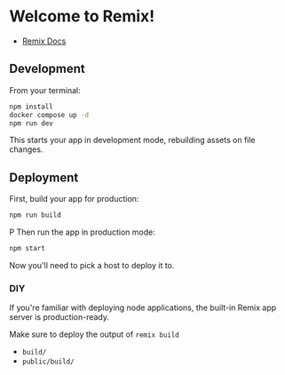 # Welcome to Remix!

- [Remix Docs](https://remix.run/docs)

## Development

From your terminal:

```sh
npm install
docker compose up -d
npm run dev
```

This starts your app in development mode, rebuilding assets on file changes.

## Deployment

First, build your app for production:

```sh
npm run build
```
P
Then run the app in production mode:

```sh
npm start
```

Now you'll need to pick a host to deploy it to.

### DIY

If you're familiar with deploying node applications, the built-in Remix app server is production-ready.

Make sure to deploy the output of `remix build`

- `build/`
- `public/build/`

